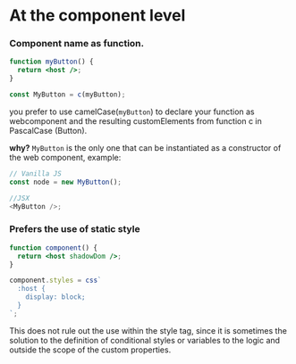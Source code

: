# At the component level

### &#x20;Component name as function.

```jsx
function myButton() {
  return <host />;
}

const MyButton = c(myButton);
```

you prefer to use camelCase(`myButton`) to declare your function as webcomponent and the resulting customElements from function c in PascalCase (Button).

**why?** `MyButton` is the only one that can be instantiated as a constructor of the web component, example:

```js
// Vanilla JS
const node = new MyButton();

//JSX
<MyButton />;
```

### Prefers the use of static style

```jsx
function component() {
  return <host shadowDom />;
}

component.styles = css`
  :host {
    display: block;
  }
`;
```

This does not rule out the use within the style tag, since it is sometimes the solution to the definition of conditional styles or variables to the logic and outside the scope of the custom properties.
